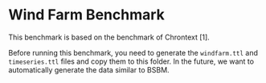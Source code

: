 # Wind Farm Benchmark

This benchmark is based on the benchmark of Chrontext [1].

Before running this benchmark, you need to generate the `windfarm.ttl` and `timeseries.ttl` files and copy them to this folder.
In the future, we want to automatically generate the data similar to BSBM.
